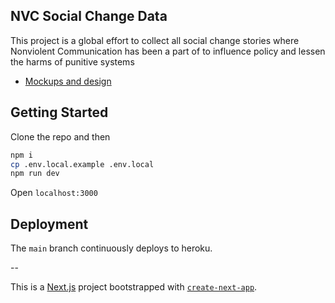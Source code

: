 ## NVC Social Change Data

This project is a global effort to collect all social change stories where Nonviolent Communication has been a part of to influence policy and lessen the harms of punitive systems

- [Mockups and design](https://www.figma.com/file/b3Dk9u5DMyV6qUSw7H9hKT/NVC-Social-Change-Mockups?node-id=0%3A1)

## Getting Started

Clone the repo and then

```sh
npm i
cp .env.local.example .env.local
npm run dev
```

Open `localhost:3000`

## Deployment

The `main` branch continuously deploys to heroku.

--

This is a [Next.js](https://nextjs.org/) project bootstrapped with [`create-next-app`](https://github.com/vercel/next.js/tree/canary/packages/create-next-app).
